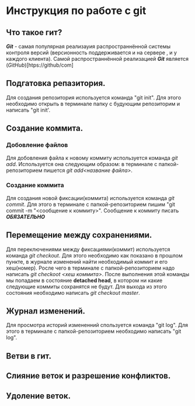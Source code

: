 # Инструкция по работе с git

## Что такое гит?
***Git*** - самая популярная реализауия распространнённой системы контроля версий (версионность поддерживается и на сервере , и у каждого клиента). Самой распространнённой реализацией ***Git*** является (*GitHub*)[htps://github/com]

## Подгатовка репазитория.
Для создания репозитория используется команда "git init". Для этого необходимо открыть в терминале папку с будующим репозиторим и написать "git init'.

## Создание коммита.

### Добовление файлов 
Для добовления файла к новому коммиту используется команда *git add*. Используется она следующим образом: в терминале с папкой-репозиторием пишется *git add<название файла>*.

### Создание коммита 
Для создания новой фиксации(коммита) используется команда *git commit*. Для этого в терминале с папкой-репозиторием пишим "git commit -m "<сообщение к коммиту>". Сообщение к коммиту писать ***ОБЯЗАТЕЛЬНО***

## Перемещение между сохранениями.
Для переключениями между фиксациями(коммит) используется команда *git checkout*. Для этого необходимо как показано в прошлом пункте, в журнале изменений найти необходимый коммит и его хеш(номер). Росле чего в терминале с папкой-репозиторием надо написать *git checkoot <хеш коммита>*. После выполнения этой команды мы попадаем в состояние **detached head**, в котором ни какие следующие коммиты сохранятся не будут. Для выхода из этого состояния необходимо написать *git checkout master*.

## Журнал изменений.
Для просмотра историй измененний спользуется команда "git log". Для этого в терминале с папкой-репозиторием необходимо написать "git log". 

## Ветви в гит.

## Слияние веток и разрешение конфликтов.

## Удоление веток.